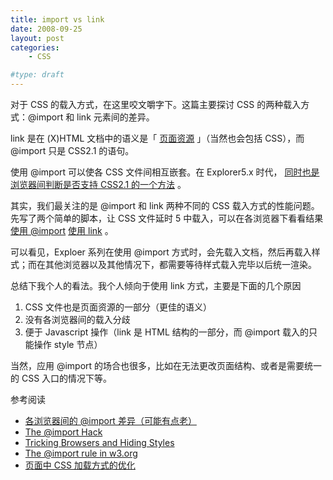```yaml
---
title: import vs link
date: 2008-09-25
layout: post
categories:
    - CSS

#type: draft
---
```


对于 CSS 的载入方式，在这里咬文嚼字下。这篇主要探讨 CSS 的两种载入方式：@import 和 link 元素间的差异。

link 是在 (X)HTML 文档中的语义是「 [页面资源](http://www.w3.org/TR/REC-html40/struct/links.html#edef-LINK) 」（当然也会包括 CSS），而 @import 只是 CSS2.1 的语句。

使用 @import 可以使各 CSS 文件间相互嵌套。在 Explorer5.x 时代， [同时也是浏览器间判断是否支持 CSS2.1 的一个方法](http://w3development.de/css/hide_css_from_browsers/) 。

其实，我们最关注的是 @import 和 link 两种不同的 CSS 载入方式的性能问题。先写了两个简单的脚本，让 CSS 文件延时 5 中载入，可以在各浏览器下看看结果  [使用 @import](http://graceco.de/demo/lazy_css_load.php?style)   [使用 link](http://graceco.de/demo/lazy_css_load.php) 。

可以看见，Exploer 系列在使用 @import 方式时，会先载入文档，然后再载入样式；而在其他浏览器以及其他情况下，都需要等待样式载入完毕以后统一渲染。

总结下我个人的看法。我个人倾向于使用 link 方式，主要是下面的几个原因

1. CSS 文件也是页面资源的一部分（更佳的语义）
2. 没有各浏览器间的载入分歧
3. 便于 Javascript 操作（link 是 HTML 结构的一部分，而 @import 载入的只能操作 style 节点）

当然，应用 @import 的场合也很多，比如在无法更改页面结构、或者是需要统一的 CSS 入口的情况下等。

参考阅读

*  [各浏览器间的 @import 差异（可能有点老）](http://imfo.ru/csstest/css_hacks/import.php) 
*  [The @import Hack](http://css-discuss.incutio.com/?page=ImportHack) 
*  [Tricking Browsers and Hiding Styles](http://www.ericmeyeroncss.com/bonus/trick-hide.html) 
*  [The @import rule in w3.org](http://www.w3.org/TR/CSS2/cascade.html#at-import) 
*  [页面中 CSS 加载方式的优化](http://www.planabc.net/2008/03/25/css_onload_optimize/)
